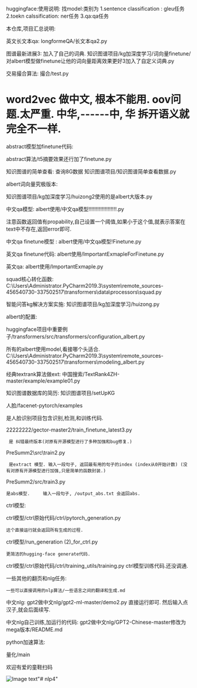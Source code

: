 
huggingface:使用说明:
找model:类别为
   1.sentence classification : gleu任务
   2.toekn calssification: ner任务
   3.qa:qa任务





本仓库,项目汇总说明:


英文长文本qa:
longformeQA/长文本qa2.py








图谱最新进展3: 加入了自己的词典.
知识图谱项目/kg加深度学习/词向量finetune/对albert模型做finetune让他的词向量距离效果更好3加入了自定义词典.py








交易撮合算法:
撮合/test.py




# word2vec 做中文, 根本不能用. oov问题.太严重.       中华,------中,   华 拆开语义就完全不一样.




















abstract模型加finetune代码:

abstract算法/t5摘要效果还行加了finetune.py





知识图谱的简单查看:   查询8G数据
知识图谱项目/知识图谱简单查看数据.py




albert词向量究极版本:

知识图谱项目/kg加深度学习/huizong2使用的是albert大版本.py







中文qa模型:
albert使用/中文qa模型!!!!!!!!!!!!!!!!!!!.py


注意函数返回值有propability,自己设置一个阈值,如果小于这个值,就表示答案在text中不存在,返回error即可.




中文qa finetune模型 :
albert使用/中文qa模型!Finetune.py







英文qa finetune代码:
albert使用/ImportantExmapleForFinetune.py


英文qa:
albert使用/ImportantExmaple.py




squad核心转化函数:
C:\Users\Administrator\.PyCharm2019.3\system\remote_sources\-456540730\-337502517\transformers\data\processors\squad.py








智能问答kg解决方案实施:
知识图谱项目/kg加深度学习/huizong.py







albert的配置:

huggingface项目中重要例子/transformers/src/transformers/configuration_albert.py











所有的albert使用model,看接哪个头适合.
C:\Users\Administrator\.PyCharm2019.3\system\remote_sources\-456540730\-337502517\transformers\modeling_albert.py








经典textrank算法做ext:
中国搜索/TextRank4ZH-master/example/example01.py



知识图谱数据库的简历:
知识图谱项目/setUpKG






人脸/facenet-pytorch/examples

是人脸识别项目包含识别,检测,和训练代码.










22222222/gector-master2/train_finetune_latest3.py
 
     是 纠错最终版本(对原有开源模型进行了多种加强和bug修复.)



PreSumm2\src\train2.py 

     是extract 模型. 输入一段句子, 返回最有用的句子的index (index从0开始计数) (没有对原有开源模型进行加强,只是简单的函数封装.)


PreSumm2/src/train3.py 

    是abs模型.     输入一段句子, /output_abs.txt 会返回abs.
    



ctrl模型:

ctrl模型/ctrl原始代码/ctrl/pytorch_generation.py   

    这个直接运行就会返回所有生成的过程.


ctrl模型/run_generation (2)_for_ctrl.py

    更简洁的hugging-face generate代码.



ctrl模型/ctrl原始代码/ctrl/training_utils/training.py
    ctrl模型训练代码.还没调通.
    
    



一些其他的翻页和nlg任务:

    一些可以直接调用的nlp算法/一些语言之间的翻译和生成.md
    



中文nlg:
    gpt2做中文nlg/gpt2-ml-master/demo2.py
    直接运行即可.
    然后输入点汉子,就会后面续写.
    
    

中文nlg自己训练,加运行的代码:
gpt2做中文nlg/GPT2-Chinese-master修改为mega版本/README.md



python加速算法:

量化/main



































欢迎有爱的童鞋扫码


![Image text](https://raw.githubusercontent.com/zhangbo2008/fairseq-gec/latest_branch/11.png)"# nlp4" 
